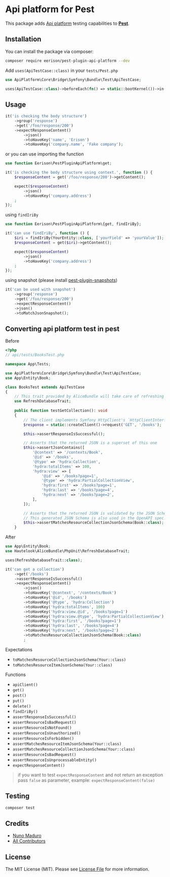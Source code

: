 Api platform for Pest
=====================

This package adds [Api platform](https://api-platform.com/) testing capabilities to **[Pest](https://pestphp.com)**.

## Installation

You can install the package via composer:

```bash
composer require eerison/pest-plugin-api-platform --dev
```

Add `uses(ApiTestCase::class)` in your `tests/Pest.php`

```php
use ApiPlatform\Core\Bridge\Symfony\Bundle\Test\ApiTestCase;

uses(ApiTestCase::class)->beforeEach(fn() => static::bootKernel())->in('Feature');
```

## Usage

```php
it('is checking the body structure')
    ->group('response')
    ->get('/foo/response/200')
    ->expectResponseContent()
        ->json()
        ->toHaveKey('name', 'Erison')
        ->toHaveKey('company.name', 'Fake company');
```

or you can use importing the function

```php
use function Eerison\PestPluginApiPlatform\get;

it('is checking the body structure using context.', function () {
    $responseContent = get('/foo/response/200')->getContent();

    expect($responseContent)
        ->json()
        ->toHaveKey('company.address')
    ;
});
```

using `findIriBy`

```php
use function Eerison\PestPluginApiPlatform\{get, findIriBy};

it('can use findIriBy', function () {
    $iri = findIriBy(YourEntity::class, ['yourField' => 'yourValue']);
    $responseContent = get($iri)->getContent();

    expect($responseContent)
        ->json()
        ->toHaveKey('company.address')
    ;
});
```

using snapshot (please install [pest-plugin-snapshots](https://github.com/spatie/pest-plugin-snapshots#installation))

```php
it('can be used with snapshot')
    ->group('response')
    ->get('/foo/response/200')
    ->expectResponseContent()
    ->json()
    ->toMatchJsonSnapshot();
```

## Converting api platform test in pest

Before

```php
<?php
// api/tests/BooksTest.php

namespace App\Tests;

use ApiPlatform\Core\Bridge\Symfony\Bundle\Test\ApiTestCase;
use App\Entity\Book;

class BooksTest extends ApiTestCase
{
    // This trait provided by AliceBundle will take care of refreshing the database content to a known state before each test
    use RefreshDatabaseTrait;
    
    public function testGetCollection(): void
    {
        // The client implements Symfony HttpClient's `HttpClientInterface`, and the response `ResponseInterface`
        $response = static::createClient()->request('GET', '/books');

        $this->assertResponseIsSuccessful();

        // Asserts that the returned JSON is a superset of this one
        $this->assertJsonContains([
            '@context' => '/contexts/Book',
            '@id' => '/books',
            '@type' => 'hydra:Collection',
            'hydra:totalItems' => 100,
            'hydra:view' => [
                '@id' => '/books?page=1',
                '@type' => 'hydra:PartialCollectionView',
                'hydra:first' => '/books?page=1',
                'hydra:last' => '/books?page=4',
                'hydra:next' => '/books?page=2',
            ],
        ]);

        // Asserts that the returned JSON is validated by the JSON Schema generated for this resource by API Platform
        // This generated JSON Schema is also used in the OpenAPI spec!
        $this->assertMatchesResourceCollectionJsonSchema(Book::class);
    }
```

After

```php
use App\Entity\Book;
use Hautelook\AliceBundle\PhpUnit\RefreshDatabaseTrait;

uses(RefreshDatabaseTrait::class);

it('can get a collection')
    ->get('/books')
    ->assertResponseIsSuccessful()
    ->expectResponseContent()
        ->json()
        ->toHaveKey('@context', '/contexts/Book')
        ->toHaveKey('@id', '/books')
        ->toHaveKey('@type', 'hydra:Collection')
        ->toHaveKey('hydra:totalItems', 100)
        ->toHaveKey('hydra:view.@id', '/books?page=1')
        ->toHaveKey('hydra:view.@type', 'hydra:PartialCollectionView')
        ->toHaveKey('hydra:first', '/books?page=1')
        ->toHaveKey('hydra:last', '/books?page=4')
        ->toHaveKey('hydra:next', '/books?page=2')
        ->toMatchesResourceCollectionJsonSchema(Book::class)
        ;
```

Expectations
- `toMatchesResourceCollectionJsonSchema(Your::class)`
- `toMatchesResourceItemJsonSchema(Your::class)`

Functions
- `apiClient()`
- `get()`
- `post()`
- `put()`
- `delete()`
- `findIriBy()`
- `assertResponseIsSuccessful()`
- `assertResourceIsBadRequest()`
- `assertResourceIsNotFound()`
- `assertResourceIsUnauthorized()`
- `assertResourceIsForbidden()`
- `assertMatchesResourceItemJsonSchema(Your::class)`
- `assertMatchesResourceCollectionJsonSchema(Your::class)`
- `assertResourceIsBadRequest()`
- `assertResourceIsUnprocessableEntity()`
- `expectResponseContent()`

> if you want to test `expectResponseContent` and not return an exception pass `false` as parameter, example: `expectResponseContent(false)`




## Testing

``` bash
composer test
```

## Credits

- [Nuno Maduro](https://github.com/nunomaduro)
- [All Contributors](../../contributors)

## License

The MIT License (MIT). Please see [License File](LICENSE.md) for more information.
